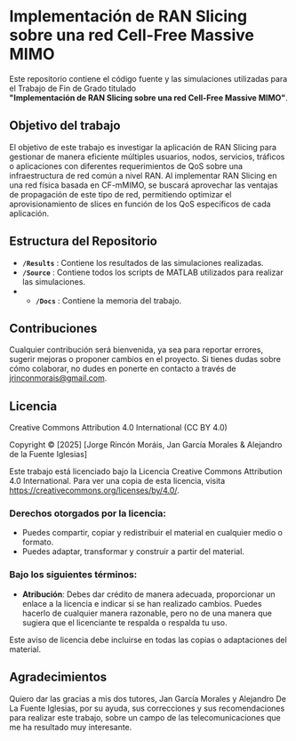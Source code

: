 # Implementación de RAN Slicing sobre una red Cell-Free Massive MIMO

Este repositorio contiene el código fuente y las simulaciones utilizadas para el Trabajo de Fin de Grado titulado  
**"Implementación de RAN Slicing sobre una red Cell-Free Massive MIMO"**.  

## Objetivo del trabajo

El objetivo de este trabajo es investigar la aplicación de RAN Slicing para gestionar de manera eficiente múltiples usuarios, nodos, servicios, tráficos o aplicaciones con diferentes requerimientos de QoS sobre una infraestructura de red común a nivel RAN. Al implementar RAN Slicing en una red física basada en CF-mMIMO, se buscará aprovechar las ventajas de propagación de este tipo de red, permitiendo optimizar el aprovisionamiento de slices en función de los QoS específicos de cada aplicación.

## Estructura del Repositorio

- **`/Results`** : Contiene los resultados de las simulaciones realizadas.
- **`/Source`** : Contiene todos los scripts de MATLAB utilizados para realizar las simulaciones.
- - **`/Docs`** : Contiene la memoria del trabajo.

## Contribuciones
Cualquier contribución será bienvenida, ya sea para reportar errores, sugerir mejoras o proponer cambios en el proyecto. Si tienes dudas sobre cómo colaborar, no dudes en ponerte en contacto a través de jrinconmorais@gmail.com.

## Licencia
Creative Commons Attribution 4.0 International (CC BY 4.0)

Copyright © [2025] [Jorge Rincón Moráis, Jan García Morales & Alejandro de la Fuente Iglesias]

Este trabajo está licenciado bajo la Licencia Creative Commons Attribution 4.0 International. 
Para ver una copia de esta licencia, visita https://creativecommons.org/licenses/by/4.0/.

### Derechos otorgados por la licencia:
- Puedes compartir, copiar y redistribuir el material en cualquier medio o formato.
- Puedes adaptar, transformar y construir a partir del material.

### Bajo los siguientes términos:
- **Atribución**: Debes dar crédito de manera adecuada, proporcionar un enlace a la licencia e indicar si se han realizado cambios. Puedes hacerlo de cualquier manera razonable, pero no de una manera que sugiera que el licenciante te respalda o respalda tu uso.

Este aviso de licencia debe incluirse en todas las copias o adaptaciones del material.

## Agradecimientos
Quiero dar las gracias a mis dos tutores, Jan García Morales y Alejandro De La Fuente Iglesias, por su ayuda, sus correcciones y sus recomendaciones para realizar este trabajo, sobre un campo de las telecomunicaciones que me ha resultado muy interesante.

